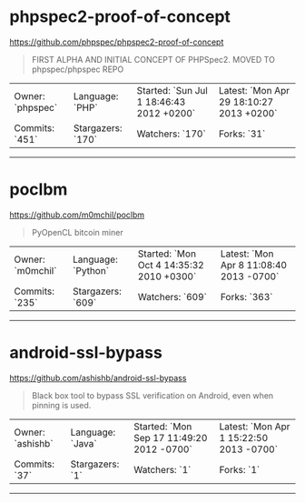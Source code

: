 # phpspec2-proof-of-concept

https://github.com/phpspec/phpspec2-proof-of-concept
<blockquote>
FIRST ALPHA AND INITIAL CONCEPT OF PHPSpec2. MOVED TO phpspec/phpspec REPO
</blockquote>

<table>
<tr><td>Owner: `phpspec`</td>
    <td>Language: `PHP`</td>
    <td>Started: `Sun Jul 1 18:46:43 2012 +0200`</td>
    <td>Latest: `Mon Apr 29 18:10:27 2013 +0200`</td></tr>
<tr><td>Commits: `451`</td>
    <td>Stargazers: `170`</td>
    <td>Watchers: `170`</td>
    <td>Forks: `31`</td></tr>
</table>

---

# poclbm

https://github.com/m0mchil/poclbm
<blockquote>
PyOpenCL bitcoin miner
</blockquote>

<table>
<tr><td>Owner: `m0mchil`</td>
    <td>Language: `Python`</td>
    <td>Started: `Mon Oct 4 14:35:32 2010 +0300`</td>
    <td>Latest: `Mon Apr 8 11:08:40 2013 -0700`</td></tr>
<tr><td>Commits: `235`</td>
    <td>Stargazers: `609`</td>
    <td>Watchers: `609`</td>
    <td>Forks: `363`</td></tr>
</table>

---

# android-ssl-bypass

https://github.com/ashishb/android-ssl-bypass
<blockquote>
Black box tool to bypass SSL verification on Android, even when pinning is used.
</blockquote>

<table>
<tr><td>Owner: `ashishb`</td>
    <td>Language: `Java`</td>
    <td>Started: `Mon Sep 17 11:49:20 2012 -0700`</td>
    <td>Latest: `Mon Apr 1 15:22:50 2013 -0700`</td></tr>
<tr><td>Commits: `37`</td>
    <td>Stargazers: `1`</td>
    <td>Watchers: `1`</td>
    <td>Forks: `1`</td></tr>
</table>

---

